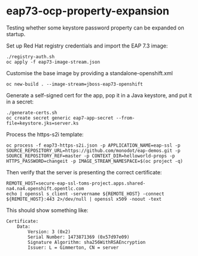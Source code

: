 # eap73-ocp-property-expansion

Testing whether some keystore password property can be expanded on startup.

Set up Red Hat registry credentials and import the EAP 7.3 image:

    ./registry-auth.sh
    oc apply -f eap73-image-stream.json

Customise the base image by providing a standalone-openshift.xml

    oc new-build . --image-stream=jboss-eap73-openshift

Generate a self-signed cert for the app, pop it in a Java keystore, and put it in a secret:

    ./generate-certs.sh
    oc create secret generic eap7-app-secret --from-file=keystore.jks=server.ks

Process the https-s2i template:

    oc process -f eap73-https-s2i.json -p APPLICATION_NAME=eap-ssl -p SOURCE_REPOSITORY_URL=https://github.com/monodot/eap-demos.git -p SOURCE_REPOSITORY_REF=master -p CONTEXT_DIR=helloworld-props -p HTTPS_PASSWORD=changeit -p IMAGE_STREAM_NAMESPACE=$(oc project -q) 

Then verify that the server is presenting the correct certificate:

    REMOTE_HOST=secure-eap-ssl-toms-project.apps.shared-na4.na4.openshift.opentlc.com
    echo | openssl s_client -servername ${REMOTE_HOST} -connect ${REMOTE_HOST}:443 2>/dev/null | openssl x509 -noout -text

This should show something like:

    Certificate:
        Data:
            Version: 3 (0x2)
            Serial Number: 1473871369 (0x57d97e09)
            Signature Algorithm: sha256WithRSAEncryption
            Issuer: L = Gimmerton, CN = server

